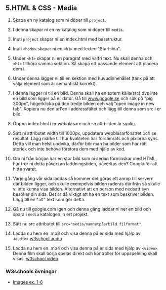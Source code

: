 ## 5.HTML & CSS - Media

1. Skapa en ny katalog som ni döper till ```project```.

1. I denna skapar ni en ny katalog som ni döper till ```media```.

1. Inuti ```project``` skapar ni en index.html med basstruktur.

1. Inuti ```<body>``` skapar ni en ```<h1>``` med texten "Startsida".

1. Under ```<h1>``` skapar ni en paragraf med valfri text. Nu skall denna och ```<h1>``` tillhöra samma sektion. Så skapa ett passande element att placera dem i.

1. Under denna lägger ni till en sektion med huvudinnehållet (tänk på att välja element som är semantiskt korrekt).

1. I denna lägger ni till en bild. Denna skall ha en extern källa(src) dvs inte en bild som ligger på er dator. Gå till www.google.se och sök på "pig 300px", högerklicka på den tredje bilden och välj "open image in new tab". Kopiera nu den url'en i addressfältet och lägg till denna som src i er bild.

1. Öppna index.html i er webbläsare och se att bilden är synlig.

1. Sätt ni attributet width till 1000px, uppdatera webbläsarfönstret och se resultat. Lägg märke till hur kvaliteten har försämrats och pixlarna syns. Detta vill man helst undvika, därför bör man ha bilder som har rätt storlek och inte behöva förstora dem med hjälp av kod.

1. Om ni från början har en stor bild som ni sedan förminskar med HTML, hur tror ni detta påverkan laddningstiden, påverkas den? Googla för att hitta svaret.

1. Varje gång vår sida laddas så kommer det göras ett anrop till servern där bilden ligger, och skulle exempelvis bilden raderas därifrån så skulle vi inte kunna visa bilden. Alternativt att en person med nedsatt syn besöker din sida. Det är då viktigt att ha en text som beskriver bilden. Lägg till en "alt" text som gör detta.

1. Gå nu till google.com igen och denna gång laddar ni ner en bild och spara i ```media``` katalogen in ert projekt.

1. Sätt nu src attributet till ```src="media/namnetpåerbild.filformat"```.

1. Ladda nu hem en .mp3 och visa denna på er sida med hjälp av ```<audio>```.[w3school audio](https://www.w3schools.com/html/html5_audio.asp)

1. Ladda nu hem en .mp4 och visa denna på er sida med hjälp av ```<video>```. Denna film skall börja spelas direkt och kontroller för uppspelning skall visas. [w3school video](https://www.w3schools.com/html/html5_video.asp)

### W3schools övningar
* [Images ex. 1-6](https://www.w3schools.com/html/exercise.asp?filename=exercise_html_images1)
